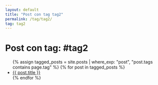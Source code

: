 ```yaml
---
layout: default
title: "Post con tag tag2"
permalink: /tag/tag2/
tag: tag2
---
```


<h1>Post con tag: #tag2</h1>

<ul>
{% assign tagged_posts = site.posts | where_exp: "post", "post.tags contains page.tag" %}
  {% for post in tagged_posts %}
    <li><a href="{{ post.url }}">{{ post.title }}</a></li>
  {% endfor %}
</ul>
